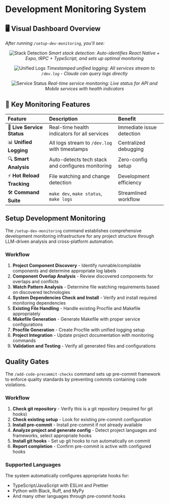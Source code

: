 # Development Monitoring System

## 🖥️ Visual Dashboard Overview

_After running `/setup-dev-monitoring`, you'll see:_

<div align="center">

![Stack Detection](../images/stack-detection-analysis.png)
_Smart stack detection: Auto-identifies React Native + Expo, tRPC + TypeScript, and sets up optimal monitoring_

![Unified Logs](../images/dev-logs-unified.png)
_Timestamped unified logging: All services stream to `/dev.log` - Claude can query logs directly_

![Service Status](../images/service-status-dashboard.png)
_Real-time service monitoring: Live status for API and Mobile services with health indicators_

</div>

## 🎯 Key Monitoring Features

| Feature                    | Description                                       | Benefit                   |
| :------------------------- | :------------------------------------------------ | :------------------------ |
| 🚀 **Live Service Status** | Real-time health indicators for all services      | Immediate issue detection |
| 📊 **Unified Logging**     | All logs stream to `/dev.log` with timestamps     | Centralized debugging     |
| 🔍 **Smart Analysis**      | Auto-detects tech stack and configures monitoring | Zero-config setup         |
| ⚡ **Hot Reload Tracking** | File watching and change detection                | Development efficiency    |
| 🛠️ **Command Suite**       | `make dev`, `make status`, `make logs`            | Streamlined workflow      |

## Setup Development Monitoring

The `/setup-dev-monitoring` command establishes comprehensive development monitoring infrastructure for any project structure through LLM-driven analysis and cross-platform automation.

### Workflow

1. **Project Component Discovery** - Identify runnable/compilable components and determine appropriate log labels
2. **Component Overlap Analysis** - Review discovered components for overlaps and conflicts
3. **Watch Pattern Analysis** - Determine file watching requirements based on discovered technologies
4. **System Dependencies Check and Install** - Verify and install required monitoring dependencies
5. **Existing File Handling** - Handle existing Procfile and Makefile appropriately
6. **Makefile Generation** - Generate Makefile with proper service configurations
7. **Procfile Generation** - Create Procfile with unified logging setup
8. **Project Integration** - Update project documentation with monitoring commands
9. **Validation and Testing** - Verify all generated files and configurations

## Quality Gates

The `/add-code-precommit-checks` command sets up pre-commit framework to enforce quality standards by preventing commits containing code violations.

### Workflow

1. **Check git repository** - Verify this is a git repository (required for git hooks)
2. **Check existing setup** - Look for existing pre-commit configuration
3. **Install pre-commit** - Install pre-commit if not already available
4. **Analyze project and generate config** - Detect project languages and frameworks, select appropriate hooks
5. **Install git hooks** - Set up git hooks to run automatically on commit
6. **Report completion** - Confirm pre-commit is active with configured hooks

### Supported Languages

The system automatically configures appropriate hooks for:
- TypeScript/JavaScript with ESLint and Prettier
- Python with Black, Ruff, and MyPy
- And many other languages through pre-commit hooks
